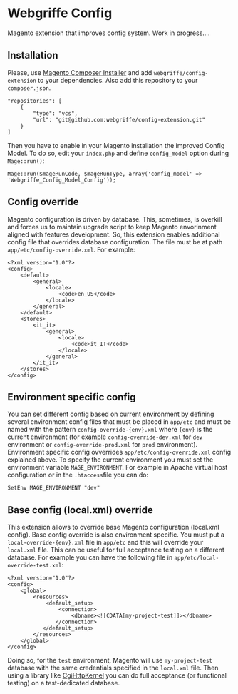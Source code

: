 Webgriffe Config
================

Magento extension that improves config system.
Work in progress....

Installation
------------

Please, use [Magento Composer Installer](https://github.com/magento-hackathon/magento-composer-installer) and add `webgriffe/config-extension` to your dependencies. Also add this repository to your `composer.json`.

	"repositories": [
        {
            "type": "vcs",
            "url": "git@github.com:webgriffe/config-extension.git"
        }
    ]
    
Then you have to enable in your Magento installation the improved Config Model. To do so, edit your `index.php` and define `config_model` option during `Mage::run()`:

	Mage::run($mageRunCode, $mageRunType, array('config_model' => 'Webgriffe_Config_Model_Config'));

Config override
---------------

Magento configuration is driven by database. This, sometimes, is overkill and forces us to maintain upgrade script to keep Magento envorinment aligned with features development.
So, this extension enables additional config file that overrides database configuration. The file must be at path `app/etc/config-override.xml`. For example:

	<?xml version="1.0"?>
	<config>
    	<default>
        	<general>
            	<locale>
                	<code>en_US</code>
	            </locale>
    	    </general>
	    </default>
	    <stores>
	    	<it_it>	    			
    			<general>
            		<locale>
        	        	<code>it_IT</code>
		            </locale>
	    	    </general>
	    	</it_it>
	    </stores>
	</config>
	
Environment specific config
---------------------------

You can set different config based on current environment by defining several environment config files that must be placed in `app/etc` and must be named with the pattern `config-override-{env}.xml` where `{env}` is the current environment (for example `config-override-dev.xml` for `dev` environment or `config-override-prod.xml` for `prod` environment). Environment specific config ovverrides `app/etc/config-override.xml` config explained above. To specify the current environment you must set the environment variable `MAGE_ENVIRONMENT`. For example in Apache virtual host configuration or in the `.htaccess`file you can do:

	SetEnv MAGE_ENVIRONMENT "dev"
	

Base config (local.xml) override
--------------------------------

This extension allows to override base Magento configuration (local.xml config). Base config override is also environment specific. You must put a `local-override-{env}.xml` file in `app/etc` and this will override your `local.xml` file. This can be useful for full acceptance testing on a different database. For example you can have the following file in `app/etc/local-override-test.xml`:

	<?xml version="1.0"?>
	<config>
    	<global>
        	<resources>
            	<default_setup>
                	<connection>
                   		<dbname><![CDATA[my-project-test]]></dbname>
	               </connection>
    	       </default_setup>
        	</resources>
	    </global>
	</config>
	
Doing so, for the `test` environment, Magento will use `my-project-test` database with the same credentials specified in the `local.xml` file.
Then using a library like [CgiHttpKernel](https://github.com/igorw/CgiHttpKernel) you can do full acceptance (or functional testing) on a test-dedicated database.


